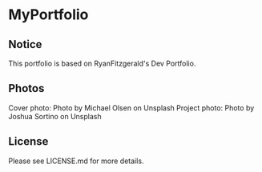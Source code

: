 # MyPortfolio
## Notice
This portfolio is based on RyanFitzgerald's Dev Portfolio.
## Photos
Cover photo: Photo by Michael Olsen on Unsplash
Project photo: Photo by Joshua Sortino on Unsplash

## License
Please see LICENSE.md for more details.
